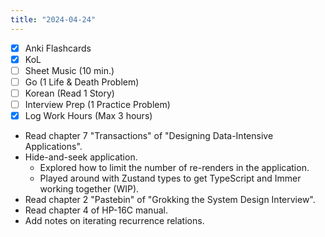```yaml
---
title: "2024-04-24"
---
```


- [x] Anki Flashcards
- [x] KoL
- [ ] Sheet Music (10 min.)
- [ ] Go (1 Life & Death Problem)
- [ ] Korean (Read 1 Story)
- [ ] Interview Prep (1 Practice Problem)
- [x] Log Work Hours (Max 3 hours)

* Read chapter 7 "Transactions" of "Designing Data-Intensive Applications".
* Hide-and-seek application.
	* Explored how to limit the number of re-renders in the application.
	* Played around with Zustand types to get TypeScript and Immer working together (WIP).
* Read chapter 2 "Pastebin" of "Grokking the System Design Interview".
* Read chapter 4 of HP-16C manual.
* Add notes on iterating recurrence relations.